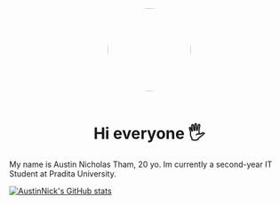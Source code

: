 <div id="header" align="center">
  <kbd>
    <img src="https://avatars.githubusercontent.com/u/46616395?v=4" width="150" style="border-radius:50%"/>
  </kbd>
  
  </br>
  </br>
  
  <img src="https://komarev.com/ghpvc/?username=AustinNick&style=flat-square&color=blue" alt=""/>
  
  <h1>Hi everyone 🖐️</h1>
</div>

My name is Austin Nicholas Tham, 20 yo. Im currently a second-year IT Student at Pradita University.


[![AustinNick's GitHub stats](https://github-readme-stats.vercel.app/api?username=AustinNick)](https://github.com/anuraghazra/github-readme-stats)

